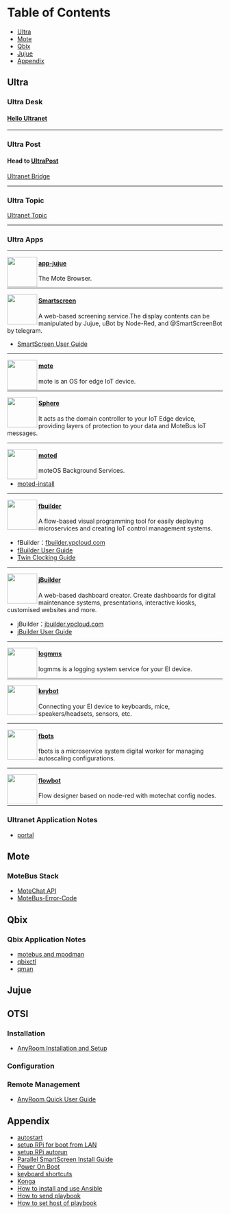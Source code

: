 # Table of Contents
* [Ultra](#1)
* [Mote](#3)
* [Qbix](#qbix)
* [Jujue](#jujue)
* [Appendix](#appendix)


## <h2 id="1">Ultra</h2>
### Ultra Desk
#### [Hello Ultranet](https://github.com/motebus/ultrabook/blob/main/Ultra/Welcome%20to%20UltraDesk.md)

---

### Ultra Post
#### Head to [UltraPost](https://ultrapost.ypcloud.com/)
[Ultranet Bridge](https://github.com/motebus/ultrabook/blob/main/Ultra/Ultranet%20Bridge.md)

---

### Ultra Topic
[Ultranet Topic](https://github.com/motebus/ultrabook/blob/main/Ultra/Ultranet%20Topic.md)

---

### Ultra Apps

----
<img align="left" height="70" src="https://res.cloudinary.com/canonical/image/fetch/f_auto,q_auto,fl_sanitize,w_60,h_60/https://dashboard.snapcraft.io/site_media/appmedia/2019/10/jujue_320x320.png" />

#### [app-jujue](https://snapcraft.io/app-jujue)
The Mote Browser. 

-----
<img align="left" height="70" src="https://res.cloudinary.com/canonical/image/fetch/f_auto,q_auto,fl_sanitize,w_60,h_60/https://dashboard.snapcraft.io/site_media/appmedia/2018/08/smartscreen_256x256.png" />

#### [Smartscreen](https://snapcraft.io/smartscreen)
A web-based screening service.The display contents can be manipulated by Jujue, uBot by Node-Red, and @SmartScreenBot by telegram.
* [SmartScreen User Guide](https://github.com/motebus/ultranet/blob/main/Ultranet%20Apps/SmartScreen%20User%20Guide.md)

-----
<img align="left" height="70" src="https://res.cloudinary.com/canonical/image/fetch/f_auto,q_auto,fl_sanitize,w_60,h_60/https://dashboard.snapcraft.io/site_media/appmedia/2021/01/1a90ef56-7301-4f38-bfaa-04407c1ed523.jpg.png" />

#### [mote](https://snapcraft.io/mote)
mote is an OS for edge IoT device.

-----
<img align="left" height="70" src="https://res.cloudinary.com/canonical/image/fetch/f_auto,q_auto,fl_sanitize,w_60,h_60/https://dashboard.snapcraft.io/site_media/appmedia/2018/08/sphere_256x256.png" />

#### [Sphere](https://snapcraft.io/sphere)
It acts as the domain controller to your IoT Edge device, providing layers of protection to your data and MoteBus IoT messages. 

-----
<img align="left" height="70" src="https://res.cloudinary.com/canonical/image/fetch/f_auto,q_auto,fl_sanitize,w_60,h_60/https://dashboard.snapcraft.io/site_media/appmedia/2020/08/7A7FE9FD-366E-43A5-8006-69EDFFF2548E.jpeg.png" />

#### [moted](https://github.com/motebus/moted-snap/releases)
moteOS Background Services.
* [moted-install](https://github.com/motebus/ultranet/blob/main/Ultranet%20Apps/moted-install.md)

-----
<img align="left" height="70" src="https://res.cloudinary.com/canonical/image/fetch/f_auto,q_auto,fl_sanitize,w_60,h_60/https://dashboard.snapcraft.io/site_media/appmedia/2020/05/FB.png" />

#### [fbuilder](https://snapcraft.io/fbuilder)
A flow-based visual programming tool for easily deploying microservices and creating IoT control management systems.
* fBuilder：[fbuilder.ypcloud.com](http://fbuilder.ypcloud.com/login)
* [fBuilder User Guide](https://github.com/motebus/ultrabook/blob/main/Ultranet%20Apps/fbuilder/fbuilder%20User%20Guide.md)
* [Twin Clocking Guide](https://github.com/motebus/ultrabook/blob/main/Ultranet%20Apps/fbuilder/Twin%20Clocking%20Guide.md)

-----
<img align="left" height="70" src="https://res.cloudinary.com/canonical/image/fetch/f_auto,q_auto,fl_sanitize,w_60,h_60/https://dashboard.snapcraft.io/site_media/appmedia/2021/01/851a6190-ffb1-461b-a7bc-c675d252038f.jpg.png" />

#### [jBuilder](https://snapcraft.io/jbuilder)
A web-based dashboard creator. Create dashboards for digital maintenance systems, presentations, interactive kiosks, customised websites and more.
* jBuilder：[jbuilder.ypcloud.com](https://jbuilder.ypcloud.com/)
* [jBuilder User Guide](https://github.com/motebus/ultranet/blob/main/Ultranet%20Apps/jBuilder%20User%20Guide.md)

-----
<img align="left" height="70" src="https://res.cloudinary.com/canonical/image/fetch/f_auto,q_auto,fl_sanitize,w_60,h_60/https://dashboard.snapcraft.io/site_media/appmedia/2021/01/9d3a2da3-db74-42b0-875c-7754a328074a.jpg.png" />

#### [logmms](https://snapcraft.io/logmms)
logmms is a logging system service for your EI device. 

-----
<img align="left" height="70" src="https://res.cloudinary.com/canonical/image/fetch/f_auto,q_auto,fl_sanitize,w_60,h_60/https://dashboard.snapcraft.io/site_media/appmedia/2021/01/6381ab4a-7e9f-4a98-8749-7399c7485d2f.jpg.png" />

#### [keybot](https://github.com/motebus/keybot-snap/releases)
Connecting your EI device to keyboards, mice, speakers/headsets, sensors, etc. 

-----
<img align="left" height="70" src="https://res.cloudinary.com/canonical/image/fetch/f_auto,q_auto,fl_sanitize,w_60,h_60/https://dashboard.snapcraft.io/site_media/appmedia/2021/01/7e65d1f7-8d79-4014-b970-056464ca6811.jpg.png" />

#### [fbots](https://snapcraft.io/fbots)
fbots is a microservice system digital worker for managing autoscaling configurations.

-----
<img align="left" height="70" src="https://res.cloudinary.com/canonical/image/fetch/f_auto,q_auto,fl_sanitize,w_60,h_60/https://dashboard.snapcraft.io/site_media/appmedia/2020/03/fbuilder.jpeg_IMnAKHn.png" />

#### [flowbot](https://snapcraft.io/flowbot)
Flow designer based on node-red with motechat config nodes.

-----

### Ultranet Application Notes
* [portal](https://github.com/motebus/ultrabook/blob/main/Ultra/portal.md)

## <h2 id="3">Mote</h2>
### MoteBus Stack
* [MoteChat API](https://github.com/motebus/ultrabook/blob/main/Mote/MoteChat%20API.md)
* [MoteBus-Error-Code](https://github.com/motebus/ultrabook/blob/main/Mote/MoteBus-Error-Code.md)

## Qbix

### Qbix Application Notes
* [motebus and mpodman](https://github.com/motebus/ultrabook/blob/main/Qbix/motebus%20and%20mpodman.md)
* [qbixctl](https://github.com/motebus/ultrabook/blob/main/Qbix/qbixctl.md)
* [qman](https://github.com/motebus/ultrabook/blob/main/Qbix/qman.md)

## Jujue


## OTSI

### Installation
* [AnyRoom Installation and Setup](https://github.com/motebus/ultrabook/blob/main/OTSI/AnyRoom%20Installation%20and%20Setup.md)

### Configuration

### Remote Management
* [AnyRoom Quick User Guide](https://github.com/motebus/ultrabook/blob/main/OTSI/AnyRoom%20Quick%20User%20Guide.md)

## Appendix
* [autostart](https://github.com/motebus/ultranet/blob/main/Appendix/autostart.md)
* [setup RPi for boot from LAN](https://github.com/motebus/ultrabook/blob/main/Appendix/setup%20RPi%20for%20boot%20from%20LAN.md)
* [setup RPi autorun](https://github.com/motebus/ultranet/blob/main/Appendix/setup%20RPI%20autorun.md)
* [Parallel SmartScreen Install Guide](https://github.com/motebus/ultranet/blob/main/Appendix/Parallel%20SmartScreens%20Install%20Guide.md)
* [Power On Boot](https://github.com/motebus/ultrabook/blob/main/Appendix/Power%20On%20Boot.md)
* [keyboard shortcuts](https://github.com/motebus/ultrabook/blob/main/Appendix/keyboard%20shortcuts.md)
* [Konga](https://github.com/motebus/ultrabook/blob/main/Appendix/Konga.md)
* [How to install and use Ansible](https://github.com/motebus/ultrabook/blob/main/Appendix/How%20to%20install%20and%20use%20Ansible.md)
* [How to send playbook](https://github.com/motebus/ultrabook/blob/main/Appendix/How%20to%20send%20playbook.md)
* [How to set host of playbook](https://github.com/motebus/ultrabook/blob/main/Appendix/How%20to%20set%20host%20of%20playbook.md)
